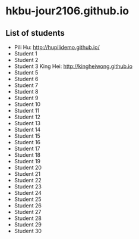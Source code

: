 # hkbu-jour2106.github.io

## List of students

* Pili Hu: http://hupilidemo.github.io/
* Student 1
* Student 2
* Student 3
King Hei: http://kingheiwong.github.io
* Student 5
* Student 6
* Student 7
* Student 8
* Student 9
* Student 10
* Student 11
* Student 12
* Student 13
* Student 14
* Student 15
* Student 16
* Student 17
* Student 18
* Student 19
* Student 20
* Student 21
* Student 22
* Student 23
* Student 24
* Student 25
* Student 26
* Student 27
* Student 28
* Student 29
* Student 30

